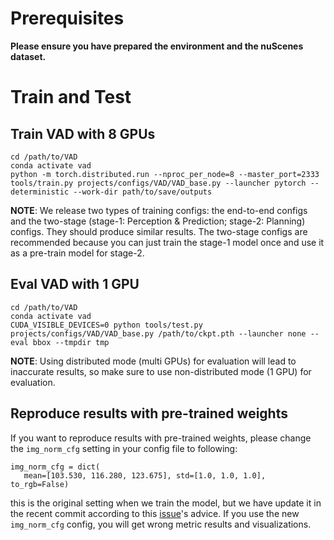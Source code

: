 # Prerequisites

**Please ensure you have prepared the environment and the nuScenes dataset.**

# Train and Test

## Train VAD with 8 GPUs 
```shell
cd /path/to/VAD
conda activate vad
python -m torch.distributed.run --nproc_per_node=8 --master_port=2333 tools/train.py projects/configs/VAD/VAD_base.py --launcher pytorch --deterministic --work-dir path/to/save/outputs
```

**NOTE**: We release two types of training configs: the end-to-end configs and the two-stage (stage-1: Perception & Prediction; stage-2: Planning) configs. They should produce similar results. The two-stage configs are recommended because you can just train the stage-1 model once and use it as a pre-train model for stage-2.

## Eval VAD with 1 GPU
```shell
cd /path/to/VAD
conda activate vad
CUDA_VISIBLE_DEVICES=0 python tools/test.py projects/configs/VAD/VAD_base.py /path/to/ckpt.pth --launcher none --eval bbox --tmpdir tmp
```

**NOTE**: Using distributed mode (multi GPUs) for evaluation will lead to inaccurate results, so make sure to use non-distributed mode (1 GPU) for evaluation.

## Reproduce results with pre-trained weights
If you want to reproduce results with pre-trained weights, please change the `img_norm_cfg` setting in your config file to following:

 ``` 
img_norm_cfg = dict(
    mean=[103.530, 116.280, 123.675], std=[1.0, 1.0, 1.0], to_rgb=False)
```

this is the original setting when we train the model, but we have update it in the recent commit according to this [issue](https://github.com/hustvl/VAD/issues/9)'s advice. If you use the new `img_norm_cfg` config, you will get wrong metric results and visualizations.